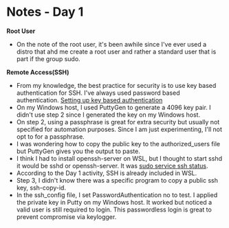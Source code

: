 # Notes - Day 1
**Root User**
* On the note of the root user, it's been awhile since I've ever used a distro that ahd me create a root user and rather a standard user that is part if the group sudo.

**Remote Access(SSH)**
* From my knowledge, the best practice for security is to use key based authentication for SSH. I've always used password based authentication.
[Setting up key based authentication](https://linuxize.com/post/how-to-setup-passwordless-ssh-login/)
* On my Windows host, I used PuttyGen to generate a 4096 key pair. I didn't use step 2 since I generated the key on my Windows host.
* On step 2, using a passphrase is great for extra security but usually not specified for automation purposes. Since I am just experimenting, I'll not opt to for a passphrase.
* I was wondering how to copy the public key to the authorized_users file but PuttyGen gives you the output to paste.
* I think I had to install openssh-server on WSL, but I thought to start sshd it would be sshd or openssh-server. It was [sudo service ssh status](https://askubuntu.com/questions/1339980/enable-ssh-in-wsl-system).
* According to the Day 1 activity, SSH is already included in WSL.
* Step 3, I didn't know there was a specific program to copy a public ssh key, ssh-copy-id.
* In the ssh_config file, I set PasswordAuthentication no to test. I applied the private key in Putty on my Windows host. It worked but noticed a valid user is still required to login. This passwordless login is great to prevent compromise via keylogger.
